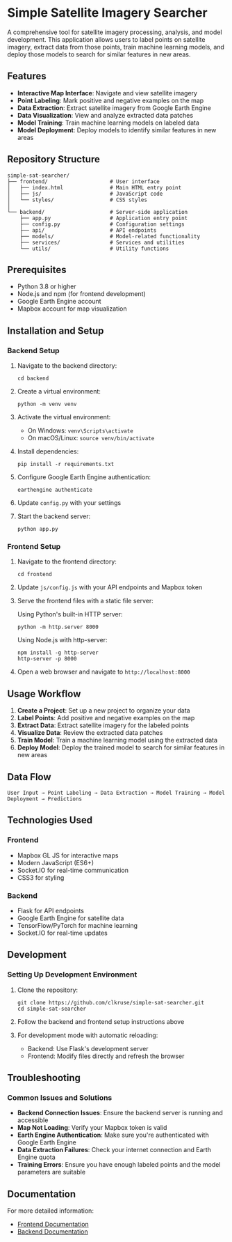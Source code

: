 # Simple Satellite Imagery Searcher

A comprehensive tool for satellite imagery processing, analysis, and model development. This application allows users to label points on satellite imagery, extract data from those points, train machine learning models, and deploy those models to search for similar features in new areas.

## Features

- **Interactive Map Interface**: Navigate and view satellite imagery
- **Point Labeling**: Mark positive and negative examples on the map
- **Data Extraction**: Extract satellite imagery from Google Earth Engine
- **Data Visualization**: View and analyze extracted data patches
- **Model Training**: Train machine learning models on labeled data
- **Model Deployment**: Deploy models to identify similar features in new areas

## Repository Structure

```
simple-sat-searcher/
├── frontend/                    # User interface
│   ├── index.html               # Main HTML entry point
│   ├── js/                      # JavaScript code
│   └── styles/                  # CSS styles
│
└── backend/                     # Server-side application
    ├── app.py                   # Application entry point
    ├── config.py                # Configuration settings
    ├── api/                     # API endpoints
    ├── models/                  # Model-related functionality
    ├── services/                # Services and utilities
    └── utils/                   # Utility functions
```

## Prerequisites

- Python 3.8 or higher
- Node.js and npm (for frontend development)
- Google Earth Engine account
- Mapbox account for map visualization

## Installation and Setup

### Backend Setup

1. Navigate to the backend directory:
   ```
   cd backend
   ```

2. Create a virtual environment:
   ```
   python -m venv venv
   ```

3. Activate the virtual environment:
   - On Windows: `venv\Scripts\activate`
   - On macOS/Linux: `source venv/bin/activate`

4. Install dependencies:
   ```
   pip install -r requirements.txt
   ```

5. Configure Google Earth Engine authentication:
   ```
   earthengine authenticate
   ```

6. Update `config.py` with your settings

7. Start the backend server:
   ```
   python app.py
   ```

### Frontend Setup

1. Navigate to the frontend directory:
   ```
   cd frontend
   ```

2. Update `js/config.js` with your API endpoints and Mapbox token

3. Serve the frontend files with a static file server:
   
   Using Python's built-in HTTP server:
   ```
   python -m http.server 8000
   ```
   
   Using Node.js with http-server:
   ```
   npm install -g http-server
   http-server -p 8000
   ```

4. Open a web browser and navigate to `http://localhost:8000`

## Usage Workflow

1. **Create a Project**: Set up a new project to organize your data
2. **Label Points**: Add positive and negative examples on the map
3. **Extract Data**: Extract satellite imagery for the labeled points
4. **Visualize Data**: Review the extracted data patches
5. **Train Model**: Train a machine learning model using the extracted data
6. **Deploy Model**: Deploy the trained model to search for similar features in new areas

## Data Flow

```
User Input → Point Labeling → Data Extraction → Model Training → Model Deployment → Predictions
```

## Technologies Used

### Frontend
- Mapbox GL JS for interactive maps
- Modern JavaScript (ES6+)
- Socket.IO for real-time communication
- CSS3 for styling

### Backend
- Flask for API endpoints
- Google Earth Engine for satellite data
- TensorFlow/PyTorch for machine learning
- Socket.IO for real-time updates

## Development

### Setting Up Development Environment

1. Clone the repository:
   ```
   git clone https://github.com/clkruse/simple-sat-searcher.git
   cd simple-sat-searcher
   ```

2. Follow the backend and frontend setup instructions above

3. For development mode with automatic reloading:
   - Backend: Use Flask's development server
   - Frontend: Modify files directly and refresh the browser

## Troubleshooting

### Common Issues and Solutions

- **Backend Connection Issues**: Ensure the backend server is running and accessible
- **Map Not Loading**: Verify your Mapbox token is valid
- **Earth Engine Authentication**: Make sure you're authenticated with Google Earth Engine
- **Data Extraction Failures**: Check your internet connection and Earth Engine quota
- **Training Errors**: Ensure you have enough labeled points and the model parameters are suitable

## Documentation

For more detailed information:
- [Frontend Documentation](frontend/README.md)
- [Backend Documentation](backend/README.md)
